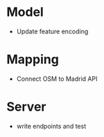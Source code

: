 # Model
- Update feature encoding

# Mapping
- Connect OSM to Madrid API

# Server
- write endpoints and test